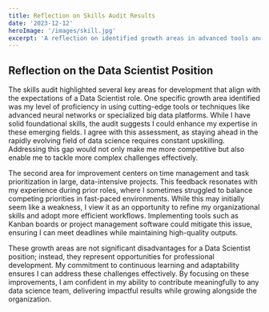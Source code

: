 ```yaml
---
title: Reflection on Skills Audit Results
date: '2023-12-12'
heroImage: '/images/skill.jpg'
excerpt: 'A reflection on identified growth areas in advanced tools and project management, highlighting opportunities for professional development and improved efficiency in data science roles.'
---
```


## Reflection on the Data Scientist Position

The skills audit highlighted several key areas for development that align with the expectations of a Data Scientist role. One specific growth area identified was my level of proficiency in using cutting-edge tools or techniques like advanced neural networks or specialized big data platforms. While I have solid foundational skills, the audit suggests I could enhance my expertise in these emerging fields. I agree with this assessment, as staying ahead in the rapidly evolving field of data science requires constant upskilling. Addressing this gap would not only make me more competitive but also enable me to tackle more complex challenges effectively.

The second area for improvement centers on time management and task prioritization in large, data-intensive projects. This feedback resonates with my experience during prior roles, where I sometimes struggled to balance competing priorities in fast-paced environments. While this may initially seem like a weakness, I view it as an opportunity to refine my organizational skills and adopt more efficient workflows. Implementing tools such as Kanban boards or project management software could mitigate this issue, ensuring I can meet deadlines while maintaining high-quality outputs.

These growth areas are not significant disadvantages for a Data Scientist position; instead, they represent opportunities for professional development. My commitment to continuous learning and adaptability ensures I can address these challenges effectively. By focusing on these improvements, I am confident in my ability to contribute meaningfully to any data science team, delivering impactful results while growing alongside the organization.
